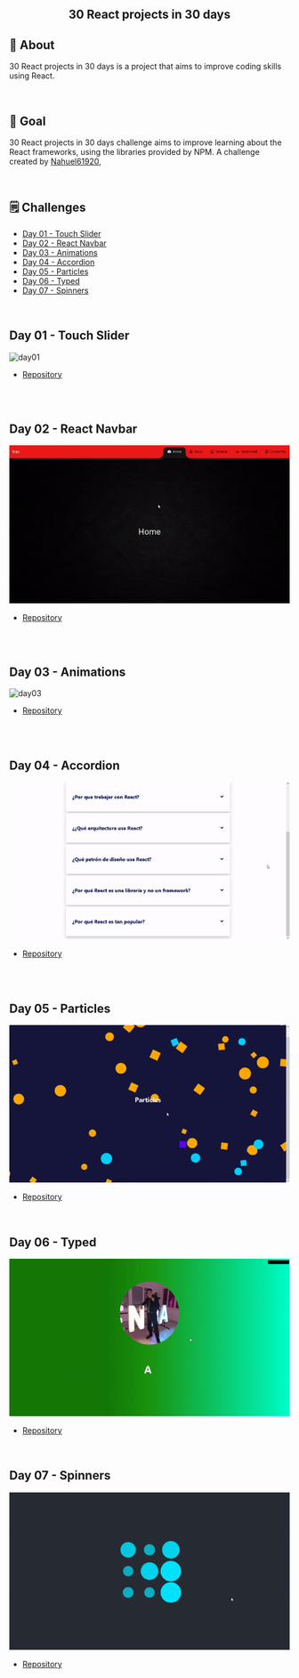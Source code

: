 <h2 align="center"> 30 React projects in 30 days <h2>

## 📝 About

30 React projects in 30 days is a project that aims to improve coding skills using React.

<br>

## 🎯 Goal

30 React projects in 30 days challenge aims to improve learning about the React frameworks, using the libraries provided by NPM. A challenge created by [Nahuel61920](https://github.com/Nahuel61920),

<br>

## 🗒 Challenges

- [Day 01 - Touch Slider](#id01)
- [Day 02 - React Navbar](#id02)
- [Day 03 - Animations](#id03)
- [Day 04 - Accordion](#id04)
- [Day 05 - Particles](#id05)
- [Day 06 - Typed](#id06)
- [Day 07 - Spinners](#id07)

<br>

## Day 01 - Touch Slider <a name="id01"></a>

<img src="./Challenges/Day-01/day01.gif" alt="day01">

- [Repository](https://github.com/Nahuel61920/Touch-slider)

<br>

<br>

## Day 02 - React Navbar <a name="id02"></a>

<img src="./Challenges/Day-02/day02.gif" alt="day02">

- [Repository](https://github.com/Nahuel61920/React-navbar)

<br>

<br>

## Day 03 - Animations <a name="id03"></a>

<img src="./Challenges/Day-03/day03.gif" alt="day03">

- [Repository](https://github.com/Nahuel61920/Animations)

<br>

<br>

## Day 04 - Accordion <a name="id04"></a>

<img src="./Challenges/Day-04/day04.gif" alt="day04">

- [Repository](https://github.com/Nahuel61920/Accordion)

<br>

<br>

## Day 05 - Particles <a name="id05"></a>

<img src="./Challenges/Day-05/day05.gif" alt="day05">

- [Repository](https://github.com/Nahuel61920/Particles)

<br>

## Day 06 - Typed <a name="id06"></a>

<img src="./Challenges/Day-06/day06.gif" alt="day06">

- [Repository](https://github.com/Nahuel61920/Typed)

<br>

## Day 07 - Spinners <a name="id07"></a>

<img src="./Challenges/Day-07/day07.gif" alt="day07">

- [Repository](https://github.com/Nahuel61920/Spinners)

<br>
